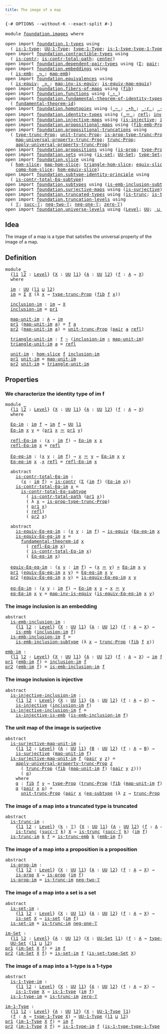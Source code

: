 ```yaml
---
title: The image of a map
---
```


<pre class="Agda"><a id="44" class="Symbol">{-#</a> <a id="48" class="Keyword">OPTIONS</a> <a id="56" class="Pragma">--without-K</a> <a id="68" class="Pragma">--exact-split</a> <a id="82" class="Symbol">#-}</a>

<a id="87" class="Keyword">module</a> <a id="94" href="foundation.images.html" class="Module">foundation.images</a> <a id="112" class="Keyword">where</a>

<a id="119" class="Keyword">open</a> <a id="124" class="Keyword">import</a> <a id="131" href="foundation.1-types.html" class="Module">foundation.1-types</a> <a id="150" class="Keyword">using</a>
  <a id="158" class="Symbol">(</a> <a id="160" href="foundation-core.1-types.html#668" class="Function">is-1-type</a><a id="169" class="Symbol">;</a> <a id="171" href="foundation-core.1-types.html#734" class="Function">UU-1-Type</a><a id="180" class="Symbol">;</a> <a id="182" href="foundation-core.1-types.html#806" class="Function">type-1-Type</a><a id="193" class="Symbol">;</a> <a id="195" href="foundation-core.1-types.html#883" class="Function">is-1-type-type-1-Type</a><a id="216" class="Symbol">)</a>
<a id="218" class="Keyword">open</a> <a id="223" class="Keyword">import</a> <a id="230" href="foundation.contractible-types.html" class="Module">foundation.contractible-types</a> <a id="260" class="Keyword">using</a>
  <a id="268" class="Symbol">(</a> <a id="270" href="foundation-core.contractible-types.html#1006" class="Function">is-contr</a><a id="278" class="Symbol">;</a> <a id="280" href="foundation-core.contractible-types.html#2046" class="Function">is-contr-total-path</a><a id="299" class="Symbol">;</a> <a id="301" href="foundation-core.contractible-types.html#1098" class="Function">center</a><a id="307" class="Symbol">)</a>
<a id="309" class="Keyword">open</a> <a id="314" class="Keyword">import</a> <a id="321" href="foundation.dependent-pair-types.html" class="Module">foundation.dependent-pair-types</a> <a id="353" class="Keyword">using</a> <a id="359" class="Symbol">(</a><a id="360" href="foundation-core.dependent-pair-types.html#515" class="Record">Σ</a><a id="361" class="Symbol">;</a> <a id="363" href="foundation-core.dependent-pair-types.html#588" class="InductiveConstructor">pair</a><a id="367" class="Symbol">;</a> <a id="369" href="foundation-core.dependent-pair-types.html#605" class="Field">pr1</a><a id="372" class="Symbol">;</a> <a id="374" href="foundation-core.dependent-pair-types.html#617" class="Field">pr2</a><a id="377" class="Symbol">)</a>
<a id="379" class="Keyword">open</a> <a id="384" class="Keyword">import</a> <a id="391" href="foundation.embeddings.html" class="Module">foundation.embeddings</a> <a id="413" class="Keyword">using</a>
  <a id="421" class="Symbol">(</a> <a id="423" href="foundation-core.embeddings.html#992" class="Function">is-emb</a><a id="429" class="Symbol">;</a> <a id="431" href="foundation-core.embeddings.html#1074" class="Function Operator">_↪_</a><a id="434" class="Symbol">;</a> <a id="436" href="foundation-core.embeddings.html#1217" class="Function">map-emb</a><a id="443" class="Symbol">)</a>
<a id="445" class="Keyword">open</a> <a id="450" class="Keyword">import</a> <a id="457" href="foundation.equivalences.html" class="Module">foundation.equivalences</a> <a id="481" class="Keyword">using</a>
  <a id="489" class="Symbol">(</a> <a id="491" href="foundation-core.equivalences.html#1556" class="Function">is-equiv</a><a id="499" class="Symbol">;</a> <a id="501" href="foundation-core.equivalences.html#1621" class="Function Operator">_≃_</a><a id="504" class="Symbol">;</a> <a id="506" href="foundation-core.equivalences.html#4187" class="Function">map-inv-is-equiv</a><a id="522" class="Symbol">;</a> <a id="524" href="foundation-core.equivalences.html#1876" class="Function">is-equiv-map-equiv</a><a id="542" class="Symbol">)</a>
<a id="544" class="Keyword">open</a> <a id="549" class="Keyword">import</a> <a id="556" href="foundation.fibers-of-maps.html" class="Module">foundation.fibers-of-maps</a> <a id="582" class="Keyword">using</a> <a id="588" class="Symbol">(</a><a id="589" href="foundation-core.fibers-of-maps.html#942" class="Function">fib</a><a id="592" class="Symbol">)</a>
<a id="594" class="Keyword">open</a> <a id="599" class="Keyword">import</a> <a id="606" href="foundation.functions.html" class="Module">foundation.functions</a> <a id="627" class="Keyword">using</a> <a id="633" class="Symbol">(</a><a id="634" href="foundation-core.functions.html#420" class="Function Operator">_∘_</a><a id="637" class="Symbol">)</a>
<a id="639" class="Keyword">open</a> <a id="644" class="Keyword">import</a> <a id="651" href="foundation.fundamental-theorem-of-identity-types.html" class="Module">foundation.fundamental-theorem-of-identity-types</a> <a id="700" class="Keyword">using</a>
  <a id="708" class="Symbol">(</a> <a id="710" href="foundation-core.fundamental-theorem-of-identity-types.html#1904" class="Function">fundamental-theorem-id</a><a id="732" class="Symbol">)</a>
<a id="734" class="Keyword">open</a> <a id="739" class="Keyword">import</a> <a id="746" href="foundation.homotopies.html" class="Module">foundation.homotopies</a> <a id="768" class="Keyword">using</a> <a id="774" class="Symbol">(</a><a id="775" href="foundation-core.homotopies.html#627" class="Function Operator">_~_</a><a id="778" class="Symbol">;</a> <a id="780" href="foundation-core.homotopies.html#1167" class="Function Operator">_∙h_</a><a id="784" class="Symbol">;</a> <a id="786" href="foundation-core.homotopies.html#2083" class="Function Operator">_·r_</a><a id="790" class="Symbol">;</a> <a id="792" href="foundation-core.homotopies.html#1877" class="Function Operator">_·l_</a><a id="796" class="Symbol">)</a>
<a id="798" class="Keyword">open</a> <a id="803" class="Keyword">import</a> <a id="810" href="foundation.identity-types.html" class="Module">foundation.identity-types</a> <a id="836" class="Keyword">using</a> <a id="842" class="Symbol">(</a><a id="843" href="foundation-core.identity-types.html#1865" class="Function Operator">_＝_</a><a id="846" class="Symbol">;</a> <a id="848" href="foundation-core.identity-types.html#1820" class="InductiveConstructor">refl</a><a id="852" class="Symbol">;</a> <a id="854" href="foundation-core.identity-types.html#2729" class="Function">inv</a><a id="857" class="Symbol">;</a> <a id="859" href="foundation-core.identity-types.html#2425" class="Function Operator">_∙_</a><a id="862" class="Symbol">)</a>
<a id="864" class="Keyword">open</a> <a id="869" class="Keyword">import</a> <a id="876" href="foundation.injective-maps.html" class="Module">foundation.injective-maps</a> <a id="902" class="Keyword">using</a> <a id="908" class="Symbol">(</a><a id="909" href="foundation.injective-maps.html#1309" class="Function">is-injective</a><a id="921" class="Symbol">;</a> <a id="923" href="foundation.injective-maps.html#3645" class="Function">is-injective-is-emb</a><a id="942" class="Symbol">)</a>
<a id="944" class="Keyword">open</a> <a id="949" class="Keyword">import</a> <a id="956" href="foundation.propositional-maps.html" class="Module">foundation.propositional-maps</a> <a id="986" class="Keyword">using</a> <a id="992" class="Symbol">(</a><a id="993" href="foundation-core.propositional-maps.html#2473" class="Function">fib-emb-Prop</a><a id="1005" class="Symbol">)</a>
<a id="1007" class="Keyword">open</a> <a id="1012" class="Keyword">import</a> <a id="1019" href="foundation.propositional-truncations.html" class="Module">foundation.propositional-truncations</a> <a id="1056" class="Keyword">using</a>
  <a id="1064" class="Symbol">(</a> <a id="1066" href="foundation.propositional-truncations.html#2048" class="Function">type-trunc-Prop</a><a id="1081" class="Symbol">;</a> <a id="1083" href="foundation.propositional-truncations.html#2132" class="Function">unit-trunc-Prop</a><a id="1098" class="Symbol">;</a> <a id="1100" href="foundation.propositional-truncations.html#2227" class="Function">is-prop-type-trunc-Prop</a><a id="1123" class="Symbol">;</a>
    <a id="1129" href="foundation.propositional-truncations.html#5252" class="Function">map-universal-property-trunc-Prop</a><a id="1162" class="Symbol">;</a> <a id="1164" href="foundation.propositional-truncations.html#2546" class="Function">trunc-Prop</a><a id="1174" class="Symbol">;</a>
    <a id="1180" href="foundation.propositional-truncations.html#5611" class="Function">apply-universal-property-trunc-Prop</a><a id="1215" class="Symbol">)</a>
<a id="1217" class="Keyword">open</a> <a id="1222" class="Keyword">import</a> <a id="1229" href="foundation.propositions.html" class="Module">foundation.propositions</a> <a id="1253" class="Keyword">using</a> <a id="1259" class="Symbol">(</a><a id="1260" href="foundation-core.propositions.html#1309" class="Function">is-prop</a><a id="1267" class="Symbol">;</a> <a id="1269" href="foundation-core.propositions.html#1495" class="Function">type-Prop</a><a id="1278" class="Symbol">)</a>
<a id="1280" class="Keyword">open</a> <a id="1285" class="Keyword">import</a> <a id="1292" href="foundation.sets.html" class="Module">foundation.sets</a> <a id="1308" class="Keyword">using</a> <a id="1314" class="Symbol">(</a><a id="1315" href="foundation-core.sets.html#1113" class="Function">is-set</a><a id="1321" class="Symbol">;</a> <a id="1323" href="foundation-core.sets.html#1190" class="Function">UU-Set</a><a id="1329" class="Symbol">;</a> <a id="1331" href="foundation-core.sets.html#1304" class="Function">type-Set</a><a id="1339" class="Symbol">;</a> <a id="1341" href="foundation-core.sets.html#1355" class="Function">is-set-type-Set</a><a id="1356" class="Symbol">)</a>
<a id="1358" class="Keyword">open</a> <a id="1363" class="Keyword">import</a> <a id="1370" href="foundation.slice.html" class="Module">foundation.slice</a> <a id="1387" class="Keyword">using</a>
  <a id="1395" class="Symbol">(</a> <a id="1397" href="foundation.slice.html#2949" class="Function">hom-slice</a><a id="1406" class="Symbol">;</a> <a id="1408" href="foundation.slice.html#3125" class="Function">map-hom-slice</a><a id="1421" class="Symbol">;</a> <a id="1423" href="foundation.slice.html#3277" class="Function">triangle-hom-slice</a><a id="1441" class="Symbol">;</a> <a id="1443" href="foundation.slice.html#8085" class="Function">equiv-slice</a><a id="1454" class="Symbol">;</a> <a id="1456" href="foundation.slice.html#3653" class="Function">htpy-hom-slice</a><a id="1470" class="Symbol">;</a>
    <a id="1476" href="foundation.slice.html#4410" class="Function">comp-hom-slice</a><a id="1490" class="Symbol">;</a> <a id="1492" href="foundation.slice.html#8277" class="Function">hom-equiv-slice</a><a id="1507" class="Symbol">)</a>
<a id="1509" class="Keyword">open</a> <a id="1514" class="Keyword">import</a> <a id="1521" href="foundation.subtype-identity-principle.html" class="Module">foundation.subtype-identity-principle</a> <a id="1559" class="Keyword">using</a>
  <a id="1567" class="Symbol">(</a> <a id="1569" href="foundation-core.subtype-identity-principle.html#1586" class="Function">is-contr-total-Eq-subtype</a><a id="1594" class="Symbol">)</a>
<a id="1596" class="Keyword">open</a> <a id="1601" class="Keyword">import</a> <a id="1608" href="foundation.subtypes.html" class="Module">foundation.subtypes</a> <a id="1628" class="Keyword">using</a> <a id="1634" class="Symbol">(</a><a id="1635" href="foundation-core.subtypes.html#3701" class="Function">is-emb-inclusion-subtype</a><a id="1659" class="Symbol">;</a> <a id="1661" href="foundation-core.subtypes.html#3384" class="Function">eq-subtype</a><a id="1671" class="Symbol">)</a>
<a id="1673" class="Keyword">open</a> <a id="1678" class="Keyword">import</a> <a id="1685" href="foundation.surjective-maps.html" class="Module">foundation.surjective-maps</a> <a id="1712" class="Keyword">using</a> <a id="1718" class="Symbol">(</a><a id="1719" href="foundation.surjective-maps.html#1919" class="Function">is-surjective</a><a id="1732" class="Symbol">)</a>
<a id="1734" class="Keyword">open</a> <a id="1739" class="Keyword">import</a> <a id="1746" href="foundation.truncated-types.html" class="Module">foundation.truncated-types</a> <a id="1773" class="Keyword">using</a> <a id="1779" class="Symbol">(</a><a id="1780" href="foundation-core.truncated-types.html#1741" class="Function">is-trunc</a><a id="1788" class="Symbol">;</a> <a id="1790" href="foundation-core.truncated-types.html#5479" class="Function">is-trunc-emb</a><a id="1802" class="Symbol">)</a>
<a id="1804" class="Keyword">open</a> <a id="1809" class="Keyword">import</a> <a id="1816" href="foundation.truncation-levels.html" class="Module">foundation.truncation-levels</a> <a id="1845" class="Keyword">using</a>
  <a id="1853" class="Symbol">(</a> <a id="1855" href="foundation-core.truncation-levels.html#395" class="Datatype">𝕋</a><a id="1856" class="Symbol">;</a> <a id="1858" href="foundation-core.truncation-levels.html#432" class="InductiveConstructor">succ-𝕋</a><a id="1864" class="Symbol">;</a> <a id="1866" href="foundation-core.truncation-levels.html#416" class="InductiveConstructor">neg-two-𝕋</a><a id="1875" class="Symbol">;</a> <a id="1877" href="foundation-core.truncation-levels.html#448" class="Function">neg-one-𝕋</a><a id="1886" class="Symbol">;</a> <a id="1888" href="foundation-core.truncation-levels.html#492" class="Function">zero-𝕋</a><a id="1894" class="Symbol">)</a>
<a id="1896" class="Keyword">open</a> <a id="1901" class="Keyword">import</a> <a id="1908" href="foundation.universe-levels.html" class="Module">foundation.universe-levels</a> <a id="1935" class="Keyword">using</a> <a id="1941" class="Symbol">(</a><a id="1942" href="Agda.Primitive.html#597" class="Postulate">Level</a><a id="1947" class="Symbol">;</a> <a id="1949" href="foundation-core.universe-levels.html#235" class="Primitive">UU</a><a id="1951" class="Symbol">;</a> <a id="1953" href="Agda.Primitive.html#810" class="Primitive Operator">_⊔_</a><a id="1956" class="Symbol">)</a>
</pre>
## Idea

The image of a map is a type that satisfies the universal property of the image of a map.

## Definition

<pre class="Agda"><a id="2086" class="Keyword">module</a> <a id="2093" href="foundation.images.html#2093" class="Module">_</a>
  <a id="2097" class="Symbol">{</a><a id="2098" href="foundation.images.html#2098" class="Bound">l1</a> <a id="2101" href="foundation.images.html#2101" class="Bound">l2</a> <a id="2104" class="Symbol">:</a> <a id="2106" href="Agda.Primitive.html#597" class="Postulate">Level</a><a id="2111" class="Symbol">}</a> <a id="2113" class="Symbol">{</a><a id="2114" href="foundation.images.html#2114" class="Bound">X</a> <a id="2116" class="Symbol">:</a> <a id="2118" href="foundation-core.universe-levels.html#235" class="Primitive">UU</a> <a id="2121" href="foundation.images.html#2098" class="Bound">l1</a><a id="2123" class="Symbol">}</a> <a id="2125" class="Symbol">{</a><a id="2126" href="foundation.images.html#2126" class="Bound">A</a> <a id="2128" class="Symbol">:</a> <a id="2130" href="foundation-core.universe-levels.html#235" class="Primitive">UU</a> <a id="2133" href="foundation.images.html#2101" class="Bound">l2</a><a id="2135" class="Symbol">}</a> <a id="2137" class="Symbol">(</a><a id="2138" href="foundation.images.html#2138" class="Bound">f</a> <a id="2140" class="Symbol">:</a> <a id="2142" href="foundation.images.html#2126" class="Bound">A</a> <a id="2144" class="Symbol">→</a> <a id="2146" href="foundation.images.html#2114" class="Bound">X</a><a id="2147" class="Symbol">)</a>
  <a id="2151" class="Keyword">where</a>
    
  <a id="2164" href="foundation.images.html#2164" class="Function">im</a> <a id="2167" class="Symbol">:</a> <a id="2169" href="foundation-core.universe-levels.html#235" class="Primitive">UU</a> <a id="2172" class="Symbol">(</a><a id="2173" href="foundation.images.html#2098" class="Bound">l1</a> <a id="2176" href="Agda.Primitive.html#810" class="Primitive Operator">⊔</a> <a id="2178" href="foundation.images.html#2101" class="Bound">l2</a><a id="2180" class="Symbol">)</a>
  <a id="2184" href="foundation.images.html#2164" class="Function">im</a> <a id="2187" class="Symbol">=</a> <a id="2189" href="foundation-core.dependent-pair-types.html#515" class="Record">Σ</a> <a id="2191" href="foundation.images.html#2114" class="Bound">X</a> <a id="2193" class="Symbol">(λ</a> <a id="2196" href="foundation.images.html#2196" class="Bound">x</a> <a id="2198" class="Symbol">→</a> <a id="2200" href="foundation.propositional-truncations.html#2048" class="Function">type-trunc-Prop</a> <a id="2216" class="Symbol">(</a><a id="2217" href="foundation-core.fibers-of-maps.html#942" class="Function">fib</a> <a id="2221" href="foundation.images.html#2138" class="Bound">f</a> <a id="2223" href="foundation.images.html#2196" class="Bound">x</a><a id="2224" class="Symbol">))</a>

  <a id="2230" href="foundation.images.html#2230" class="Function">inclusion-im</a> <a id="2243" class="Symbol">:</a> <a id="2245" href="foundation.images.html#2164" class="Function">im</a> <a id="2248" class="Symbol">→</a> <a id="2250" href="foundation.images.html#2114" class="Bound">X</a>
  <a id="2254" href="foundation.images.html#2230" class="Function">inclusion-im</a> <a id="2267" class="Symbol">=</a> <a id="2269" href="foundation-core.dependent-pair-types.html#605" class="Field">pr1</a>

  <a id="2276" href="foundation.images.html#2276" class="Function">map-unit-im</a> <a id="2288" class="Symbol">:</a> <a id="2290" href="foundation.images.html#2126" class="Bound">A</a> <a id="2292" class="Symbol">→</a> <a id="2294" href="foundation.images.html#2164" class="Function">im</a>
  <a id="2299" href="foundation-core.dependent-pair-types.html#605" class="Field">pr1</a> <a id="2303" class="Symbol">(</a><a id="2304" href="foundation.images.html#2276" class="Function">map-unit-im</a> <a id="2316" href="foundation.images.html#2316" class="Bound">a</a><a id="2317" class="Symbol">)</a> <a id="2319" class="Symbol">=</a> <a id="2321" href="foundation.images.html#2138" class="Bound">f</a> <a id="2323" href="foundation.images.html#2316" class="Bound">a</a>
  <a id="2327" href="foundation-core.dependent-pair-types.html#617" class="Field">pr2</a> <a id="2331" class="Symbol">(</a><a id="2332" href="foundation.images.html#2276" class="Function">map-unit-im</a> <a id="2344" href="foundation.images.html#2344" class="Bound">a</a><a id="2345" class="Symbol">)</a> <a id="2347" class="Symbol">=</a> <a id="2349" href="foundation.propositional-truncations.html#2132" class="Function">unit-trunc-Prop</a> <a id="2365" class="Symbol">(</a><a id="2366" href="foundation-core.dependent-pair-types.html#588" class="InductiveConstructor">pair</a> <a id="2371" href="foundation.images.html#2344" class="Bound">a</a> <a id="2373" href="foundation-core.identity-types.html#1820" class="InductiveConstructor">refl</a><a id="2377" class="Symbol">)</a>

  <a id="2382" href="foundation.images.html#2382" class="Function">triangle-unit-im</a> <a id="2399" class="Symbol">:</a> <a id="2401" href="foundation.images.html#2138" class="Bound">f</a> <a id="2403" href="foundation-core.homotopies.html#627" class="Function Operator">~</a> <a id="2405" class="Symbol">(</a><a id="2406" href="foundation.images.html#2230" class="Function">inclusion-im</a> <a id="2419" href="foundation-core.functions.html#420" class="Function Operator">∘</a> <a id="2421" href="foundation.images.html#2276" class="Function">map-unit-im</a><a id="2432" class="Symbol">)</a>
  <a id="2436" href="foundation.images.html#2382" class="Function">triangle-unit-im</a> <a id="2453" href="foundation.images.html#2453" class="Bound">a</a> <a id="2455" class="Symbol">=</a> <a id="2457" href="foundation-core.identity-types.html#1820" class="InductiveConstructor">refl</a>

  <a id="2465" href="foundation.images.html#2465" class="Function">unit-im</a> <a id="2473" class="Symbol">:</a> <a id="2475" href="foundation.slice.html#2949" class="Function">hom-slice</a> <a id="2485" href="foundation.images.html#2138" class="Bound">f</a> <a id="2487" href="foundation.images.html#2230" class="Function">inclusion-im</a>
  <a id="2502" href="foundation-core.dependent-pair-types.html#605" class="Field">pr1</a> <a id="2506" href="foundation.images.html#2465" class="Function">unit-im</a> <a id="2514" class="Symbol">=</a> <a id="2516" href="foundation.images.html#2276" class="Function">map-unit-im</a>
  <a id="2530" href="foundation-core.dependent-pair-types.html#617" class="Field">pr2</a> <a id="2534" href="foundation.images.html#2465" class="Function">unit-im</a> <a id="2542" class="Symbol">=</a> <a id="2544" href="foundation.images.html#2382" class="Function">triangle-unit-im</a>
</pre>
## Properties

### We characterize the identity type of im f

<pre class="Agda"><a id="2636" class="Keyword">module</a> <a id="2643" href="foundation.images.html#2643" class="Module">_</a>
  <a id="2647" class="Symbol">{</a><a id="2648" href="foundation.images.html#2648" class="Bound">l1</a> <a id="2651" href="foundation.images.html#2651" class="Bound">l2</a> <a id="2654" class="Symbol">:</a> <a id="2656" href="Agda.Primitive.html#597" class="Postulate">Level</a><a id="2661" class="Symbol">}</a> <a id="2663" class="Symbol">{</a><a id="2664" href="foundation.images.html#2664" class="Bound">X</a> <a id="2666" class="Symbol">:</a> <a id="2668" href="foundation-core.universe-levels.html#235" class="Primitive">UU</a> <a id="2671" href="foundation.images.html#2648" class="Bound">l1</a><a id="2673" class="Symbol">}</a> <a id="2675" class="Symbol">{</a><a id="2676" href="foundation.images.html#2676" class="Bound">A</a> <a id="2678" class="Symbol">:</a> <a id="2680" href="foundation-core.universe-levels.html#235" class="Primitive">UU</a> <a id="2683" href="foundation.images.html#2651" class="Bound">l2</a><a id="2685" class="Symbol">}</a> <a id="2687" class="Symbol">(</a><a id="2688" href="foundation.images.html#2688" class="Bound">f</a> <a id="2690" class="Symbol">:</a> <a id="2692" href="foundation.images.html#2676" class="Bound">A</a> <a id="2694" class="Symbol">→</a> <a id="2696" href="foundation.images.html#2664" class="Bound">X</a><a id="2697" class="Symbol">)</a>
  <a id="2701" class="Keyword">where</a>

  <a id="2710" href="foundation.images.html#2710" class="Function">Eq-im</a> <a id="2716" class="Symbol">:</a> <a id="2718" href="foundation.images.html#2164" class="Function">im</a> <a id="2721" href="foundation.images.html#2688" class="Bound">f</a> <a id="2723" class="Symbol">→</a> <a id="2725" href="foundation.images.html#2164" class="Function">im</a> <a id="2728" href="foundation.images.html#2688" class="Bound">f</a> <a id="2730" class="Symbol">→</a> <a id="2732" href="foundation-core.universe-levels.html#235" class="Primitive">UU</a> <a id="2735" href="foundation.images.html#2648" class="Bound">l1</a>
  <a id="2740" href="foundation.images.html#2710" class="Function">Eq-im</a> <a id="2746" href="foundation.images.html#2746" class="Bound">x</a> <a id="2748" href="foundation.images.html#2748" class="Bound">y</a> <a id="2750" class="Symbol">=</a> <a id="2752" class="Symbol">(</a><a id="2753" href="foundation-core.dependent-pair-types.html#605" class="Field">pr1</a> <a id="2757" href="foundation.images.html#2746" class="Bound">x</a> <a id="2759" href="foundation-core.identity-types.html#1865" class="Function Operator">＝</a> <a id="2761" href="foundation-core.dependent-pair-types.html#605" class="Field">pr1</a> <a id="2765" href="foundation.images.html#2748" class="Bound">y</a><a id="2766" class="Symbol">)</a>

  <a id="2771" href="foundation.images.html#2771" class="Function">refl-Eq-im</a> <a id="2782" class="Symbol">:</a> <a id="2784" class="Symbol">(</a><a id="2785" href="foundation.images.html#2785" class="Bound">x</a> <a id="2787" class="Symbol">:</a> <a id="2789" href="foundation.images.html#2164" class="Function">im</a> <a id="2792" href="foundation.images.html#2688" class="Bound">f</a><a id="2793" class="Symbol">)</a> <a id="2795" class="Symbol">→</a> <a id="2797" href="foundation.images.html#2710" class="Function">Eq-im</a> <a id="2803" href="foundation.images.html#2785" class="Bound">x</a> <a id="2805" href="foundation.images.html#2785" class="Bound">x</a>
  <a id="2809" href="foundation.images.html#2771" class="Function">refl-Eq-im</a> <a id="2820" href="foundation.images.html#2820" class="Bound">x</a> <a id="2822" class="Symbol">=</a> <a id="2824" href="foundation-core.identity-types.html#1820" class="InductiveConstructor">refl</a>

  <a id="2832" href="foundation.images.html#2832" class="Function">Eq-eq-im</a> <a id="2841" class="Symbol">:</a> <a id="2843" class="Symbol">(</a><a id="2844" href="foundation.images.html#2844" class="Bound">x</a> <a id="2846" href="foundation.images.html#2846" class="Bound">y</a> <a id="2848" class="Symbol">:</a> <a id="2850" href="foundation.images.html#2164" class="Function">im</a> <a id="2853" href="foundation.images.html#2688" class="Bound">f</a><a id="2854" class="Symbol">)</a> <a id="2856" class="Symbol">→</a> <a id="2858" href="foundation.images.html#2844" class="Bound">x</a> <a id="2860" href="foundation-core.identity-types.html#1865" class="Function Operator">＝</a> <a id="2862" href="foundation.images.html#2846" class="Bound">y</a> <a id="2864" class="Symbol">→</a> <a id="2866" href="foundation.images.html#2710" class="Function">Eq-im</a> <a id="2872" href="foundation.images.html#2844" class="Bound">x</a> <a id="2874" href="foundation.images.html#2846" class="Bound">y</a>
  <a id="2878" href="foundation.images.html#2832" class="Function">Eq-eq-im</a> <a id="2887" href="foundation.images.html#2887" class="Bound">x</a> <a id="2889" class="DottedPattern Symbol">.</a><a id="2890" href="foundation.images.html#2887" class="DottedPattern Bound">x</a> <a id="2892" href="foundation-core.identity-types.html#1820" class="InductiveConstructor">refl</a> <a id="2897" class="Symbol">=</a> <a id="2899" href="foundation.images.html#2771" class="Function">refl-Eq-im</a> <a id="2910" href="foundation.images.html#2887" class="Bound">x</a>

  <a id="2915" class="Keyword">abstract</a>
    <a id="2928" href="foundation.images.html#2928" class="Function">is-contr-total-Eq-im</a> <a id="2949" class="Symbol">:</a>
      <a id="2957" class="Symbol">(</a><a id="2958" href="foundation.images.html#2958" class="Bound">x</a> <a id="2960" class="Symbol">:</a> <a id="2962" href="foundation.images.html#2164" class="Function">im</a> <a id="2965" href="foundation.images.html#2688" class="Bound">f</a><a id="2966" class="Symbol">)</a> <a id="2968" class="Symbol">→</a> <a id="2970" href="foundation-core.contractible-types.html#1006" class="Function">is-contr</a> <a id="2979" class="Symbol">(</a><a id="2980" href="foundation-core.dependent-pair-types.html#515" class="Record">Σ</a> <a id="2982" class="Symbol">(</a><a id="2983" href="foundation.images.html#2164" class="Function">im</a> <a id="2986" href="foundation.images.html#2688" class="Bound">f</a><a id="2987" class="Symbol">)</a> <a id="2989" class="Symbol">(</a><a id="2990" href="foundation.images.html#2710" class="Function">Eq-im</a> <a id="2996" href="foundation.images.html#2958" class="Bound">x</a><a id="2997" class="Symbol">))</a>
    <a id="3004" href="foundation.images.html#2928" class="Function">is-contr-total-Eq-im</a> <a id="3025" href="foundation.images.html#3025" class="Bound">x</a> <a id="3027" class="Symbol">=</a>
      <a id="3035" href="foundation-core.subtype-identity-principle.html#1586" class="Function">is-contr-total-Eq-subtype</a>
        <a id="3069" class="Symbol">(</a> <a id="3071" href="foundation-core.contractible-types.html#2046" class="Function">is-contr-total-path</a> <a id="3091" class="Symbol">(</a><a id="3092" href="foundation-core.dependent-pair-types.html#605" class="Field">pr1</a> <a id="3096" href="foundation.images.html#3025" class="Bound">x</a><a id="3097" class="Symbol">))</a>
        <a id="3108" class="Symbol">(</a> <a id="3110" class="Symbol">λ</a> <a id="3112" href="foundation.images.html#3112" class="Bound">x</a> <a id="3114" class="Symbol">→</a> <a id="3116" href="foundation.propositional-truncations.html#2227" class="Function">is-prop-type-trunc-Prop</a><a id="3139" class="Symbol">)</a>
        <a id="3149" class="Symbol">(</a> <a id="3151" href="foundation-core.dependent-pair-types.html#605" class="Field">pr1</a> <a id="3155" href="foundation.images.html#3025" class="Bound">x</a><a id="3156" class="Symbol">)</a>
        <a id="3166" class="Symbol">(</a> <a id="3168" href="foundation-core.identity-types.html#1820" class="InductiveConstructor">refl</a><a id="3172" class="Symbol">)</a>
        <a id="3182" class="Symbol">(</a> <a id="3184" href="foundation-core.dependent-pair-types.html#617" class="Field">pr2</a> <a id="3188" href="foundation.images.html#3025" class="Bound">x</a><a id="3189" class="Symbol">)</a>

  <a id="3194" class="Keyword">abstract</a>
    <a id="3207" href="foundation.images.html#3207" class="Function">is-equiv-Eq-eq-im</a> <a id="3225" class="Symbol">:</a> <a id="3227" class="Symbol">(</a><a id="3228" href="foundation.images.html#3228" class="Bound">x</a> <a id="3230" href="foundation.images.html#3230" class="Bound">y</a> <a id="3232" class="Symbol">:</a> <a id="3234" href="foundation.images.html#2164" class="Function">im</a> <a id="3237" href="foundation.images.html#2688" class="Bound">f</a><a id="3238" class="Symbol">)</a> <a id="3240" class="Symbol">→</a> <a id="3242" href="foundation-core.equivalences.html#1556" class="Function">is-equiv</a> <a id="3251" class="Symbol">(</a><a id="3252" href="foundation.images.html#2832" class="Function">Eq-eq-im</a> <a id="3261" href="foundation.images.html#3228" class="Bound">x</a> <a id="3263" href="foundation.images.html#3230" class="Bound">y</a><a id="3264" class="Symbol">)</a>
    <a id="3270" href="foundation.images.html#3207" class="Function">is-equiv-Eq-eq-im</a> <a id="3288" href="foundation.images.html#3288" class="Bound">x</a> <a id="3290" class="Symbol">=</a>
      <a id="3298" href="foundation-core.fundamental-theorem-of-identity-types.html#1904" class="Function">fundamental-theorem-id</a> <a id="3321" href="foundation.images.html#3288" class="Bound">x</a>
        <a id="3331" class="Symbol">(</a> <a id="3333" href="foundation.images.html#2771" class="Function">refl-Eq-im</a> <a id="3344" href="foundation.images.html#3288" class="Bound">x</a><a id="3345" class="Symbol">)</a>
        <a id="3355" class="Symbol">(</a> <a id="3357" href="foundation.images.html#2928" class="Function">is-contr-total-Eq-im</a> <a id="3378" href="foundation.images.html#3288" class="Bound">x</a><a id="3379" class="Symbol">)</a>
        <a id="3389" class="Symbol">(</a> <a id="3391" href="foundation.images.html#2832" class="Function">Eq-eq-im</a> <a id="3400" href="foundation.images.html#3288" class="Bound">x</a><a id="3401" class="Symbol">)</a>

  <a id="3406" href="foundation.images.html#3406" class="Function">equiv-Eq-eq-im</a> <a id="3421" class="Symbol">:</a> <a id="3423" class="Symbol">(</a><a id="3424" href="foundation.images.html#3424" class="Bound">x</a> <a id="3426" href="foundation.images.html#3426" class="Bound">y</a> <a id="3428" class="Symbol">:</a> <a id="3430" href="foundation.images.html#2164" class="Function">im</a> <a id="3433" href="foundation.images.html#2688" class="Bound">f</a><a id="3434" class="Symbol">)</a> <a id="3436" class="Symbol">→</a> <a id="3438" class="Symbol">(</a><a id="3439" href="foundation.images.html#3424" class="Bound">x</a> <a id="3441" href="foundation-core.identity-types.html#1865" class="Function Operator">＝</a> <a id="3443" href="foundation.images.html#3426" class="Bound">y</a><a id="3444" class="Symbol">)</a> <a id="3446" href="foundation-core.equivalences.html#1621" class="Function Operator">≃</a> <a id="3448" href="foundation.images.html#2710" class="Function">Eq-im</a> <a id="3454" href="foundation.images.html#3424" class="Bound">x</a> <a id="3456" href="foundation.images.html#3426" class="Bound">y</a>
  <a id="3460" href="foundation-core.dependent-pair-types.html#605" class="Field">pr1</a> <a id="3464" class="Symbol">(</a><a id="3465" href="foundation.images.html#3406" class="Function">equiv-Eq-eq-im</a> <a id="3480" href="foundation.images.html#3480" class="Bound">x</a> <a id="3482" href="foundation.images.html#3482" class="Bound">y</a><a id="3483" class="Symbol">)</a> <a id="3485" class="Symbol">=</a> <a id="3487" href="foundation.images.html#2832" class="Function">Eq-eq-im</a> <a id="3496" href="foundation.images.html#3480" class="Bound">x</a> <a id="3498" href="foundation.images.html#3482" class="Bound">y</a>
  <a id="3502" href="foundation-core.dependent-pair-types.html#617" class="Field">pr2</a> <a id="3506" class="Symbol">(</a><a id="3507" href="foundation.images.html#3406" class="Function">equiv-Eq-eq-im</a> <a id="3522" href="foundation.images.html#3522" class="Bound">x</a> <a id="3524" href="foundation.images.html#3524" class="Bound">y</a><a id="3525" class="Symbol">)</a> <a id="3527" class="Symbol">=</a> <a id="3529" href="foundation.images.html#3207" class="Function">is-equiv-Eq-eq-im</a> <a id="3547" href="foundation.images.html#3522" class="Bound">x</a> <a id="3549" href="foundation.images.html#3524" class="Bound">y</a>

  <a id="3554" href="foundation.images.html#3554" class="Function">eq-Eq-im</a> <a id="3563" class="Symbol">:</a> <a id="3565" class="Symbol">(</a><a id="3566" href="foundation.images.html#3566" class="Bound">x</a> <a id="3568" href="foundation.images.html#3568" class="Bound">y</a> <a id="3570" class="Symbol">:</a> <a id="3572" href="foundation.images.html#2164" class="Function">im</a> <a id="3575" href="foundation.images.html#2688" class="Bound">f</a><a id="3576" class="Symbol">)</a> <a id="3578" class="Symbol">→</a> <a id="3580" href="foundation.images.html#2710" class="Function">Eq-im</a> <a id="3586" href="foundation.images.html#3566" class="Bound">x</a> <a id="3588" href="foundation.images.html#3568" class="Bound">y</a> <a id="3590" class="Symbol">→</a> <a id="3592" href="foundation.images.html#3566" class="Bound">x</a> <a id="3594" href="foundation-core.identity-types.html#1865" class="Function Operator">＝</a> <a id="3596" href="foundation.images.html#3568" class="Bound">y</a>
  <a id="3600" href="foundation.images.html#3554" class="Function">eq-Eq-im</a> <a id="3609" href="foundation.images.html#3609" class="Bound">x</a> <a id="3611" href="foundation.images.html#3611" class="Bound">y</a> <a id="3613" class="Symbol">=</a> <a id="3615" href="foundation-core.equivalences.html#4187" class="Function">map-inv-is-equiv</a> <a id="3632" class="Symbol">(</a><a id="3633" href="foundation.images.html#3207" class="Function">is-equiv-Eq-eq-im</a> <a id="3651" href="foundation.images.html#3609" class="Bound">x</a> <a id="3653" href="foundation.images.html#3611" class="Bound">y</a><a id="3654" class="Symbol">)</a>
</pre>
### The image inclusion is an embedding

<pre class="Agda"><a id="3710" class="Keyword">abstract</a>
  <a id="is-emb-inclusion-im"></a><a id="3721" href="foundation.images.html#3721" class="Function">is-emb-inclusion-im</a> <a id="3741" class="Symbol">:</a>
    <a id="3747" class="Symbol">{</a><a id="3748" href="foundation.images.html#3748" class="Bound">l1</a> <a id="3751" href="foundation.images.html#3751" class="Bound">l2</a> <a id="3754" class="Symbol">:</a> <a id="3756" href="Agda.Primitive.html#597" class="Postulate">Level</a><a id="3761" class="Symbol">}</a> <a id="3763" class="Symbol">{</a><a id="3764" href="foundation.images.html#3764" class="Bound">X</a> <a id="3766" class="Symbol">:</a> <a id="3768" href="foundation-core.universe-levels.html#235" class="Primitive">UU</a> <a id="3771" href="foundation.images.html#3748" class="Bound">l1</a><a id="3773" class="Symbol">}</a> <a id="3775" class="Symbol">{</a><a id="3776" href="foundation.images.html#3776" class="Bound">A</a> <a id="3778" class="Symbol">:</a> <a id="3780" href="foundation-core.universe-levels.html#235" class="Primitive">UU</a> <a id="3783" href="foundation.images.html#3751" class="Bound">l2</a><a id="3785" class="Symbol">}</a> <a id="3787" class="Symbol">(</a><a id="3788" href="foundation.images.html#3788" class="Bound">f</a> <a id="3790" class="Symbol">:</a> <a id="3792" href="foundation.images.html#3776" class="Bound">A</a> <a id="3794" class="Symbol">→</a> <a id="3796" href="foundation.images.html#3764" class="Bound">X</a><a id="3797" class="Symbol">)</a> <a id="3799" class="Symbol">→</a>
    <a id="3805" href="foundation-core.embeddings.html#992" class="Function">is-emb</a> <a id="3812" class="Symbol">(</a><a id="3813" href="foundation.images.html#2230" class="Function">inclusion-im</a> <a id="3826" href="foundation.images.html#3788" class="Bound">f</a><a id="3827" class="Symbol">)</a>
  <a id="3831" href="foundation.images.html#3721" class="Function">is-emb-inclusion-im</a> <a id="3851" href="foundation.images.html#3851" class="Bound">f</a> <a id="3853" class="Symbol">=</a>
    <a id="3859" href="foundation-core.subtypes.html#3701" class="Function">is-emb-inclusion-subtype</a> <a id="3884" class="Symbol">(λ</a> <a id="3887" href="foundation.images.html#3887" class="Bound">x</a> <a id="3889" class="Symbol">→</a> <a id="3891" href="foundation.propositional-truncations.html#2546" class="Function">trunc-Prop</a> <a id="3902" class="Symbol">(</a><a id="3903" href="foundation-core.fibers-of-maps.html#942" class="Function">fib</a> <a id="3907" href="foundation.images.html#3851" class="Bound">f</a> <a id="3909" href="foundation.images.html#3887" class="Bound">x</a><a id="3910" class="Symbol">))</a>

<a id="emb-im"></a><a id="3914" href="foundation.images.html#3914" class="Function">emb-im</a> <a id="3921" class="Symbol">:</a>
  <a id="3925" class="Symbol">{</a><a id="3926" href="foundation.images.html#3926" class="Bound">l1</a> <a id="3929" href="foundation.images.html#3929" class="Bound">l2</a> <a id="3932" class="Symbol">:</a> <a id="3934" href="Agda.Primitive.html#597" class="Postulate">Level</a><a id="3939" class="Symbol">}</a> <a id="3941" class="Symbol">{</a><a id="3942" href="foundation.images.html#3942" class="Bound">X</a> <a id="3944" class="Symbol">:</a> <a id="3946" href="foundation-core.universe-levels.html#235" class="Primitive">UU</a> <a id="3949" href="foundation.images.html#3926" class="Bound">l1</a><a id="3951" class="Symbol">}</a> <a id="3953" class="Symbol">{</a><a id="3954" href="foundation.images.html#3954" class="Bound">A</a> <a id="3956" class="Symbol">:</a> <a id="3958" href="foundation-core.universe-levels.html#235" class="Primitive">UU</a> <a id="3961" href="foundation.images.html#3929" class="Bound">l2</a><a id="3963" class="Symbol">}</a> <a id="3965" class="Symbol">(</a><a id="3966" href="foundation.images.html#3966" class="Bound">f</a> <a id="3968" class="Symbol">:</a> <a id="3970" href="foundation.images.html#3954" class="Bound">A</a> <a id="3972" class="Symbol">→</a> <a id="3974" href="foundation.images.html#3942" class="Bound">X</a><a id="3975" class="Symbol">)</a> <a id="3977" class="Symbol">→</a> <a id="3979" href="foundation.images.html#2164" class="Function">im</a> <a id="3982" href="foundation.images.html#3966" class="Bound">f</a> <a id="3984" href="foundation-core.embeddings.html#1074" class="Function Operator">↪</a> <a id="3986" href="foundation.images.html#3942" class="Bound">X</a>
<a id="3988" href="foundation-core.dependent-pair-types.html#605" class="Field">pr1</a> <a id="3992" class="Symbol">(</a><a id="3993" href="foundation.images.html#3914" class="Function">emb-im</a> <a id="4000" href="foundation.images.html#4000" class="Bound">f</a><a id="4001" class="Symbol">)</a> <a id="4003" class="Symbol">=</a> <a id="4005" href="foundation.images.html#2230" class="Function">inclusion-im</a> <a id="4018" href="foundation.images.html#4000" class="Bound">f</a>
<a id="4020" href="foundation-core.dependent-pair-types.html#617" class="Field">pr2</a> <a id="4024" class="Symbol">(</a><a id="4025" href="foundation.images.html#3914" class="Function">emb-im</a> <a id="4032" href="foundation.images.html#4032" class="Bound">f</a><a id="4033" class="Symbol">)</a> <a id="4035" class="Symbol">=</a> <a id="4037" href="foundation.images.html#3721" class="Function">is-emb-inclusion-im</a> <a id="4057" href="foundation.images.html#4032" class="Bound">f</a>
</pre>
### The image inclusion is injective

<pre class="Agda"><a id="4110" class="Keyword">abstract</a>
  <a id="is-injective-inclusion-im"></a><a id="4121" href="foundation.images.html#4121" class="Function">is-injective-inclusion-im</a> <a id="4147" class="Symbol">:</a>
    <a id="4153" class="Symbol">{</a><a id="4154" href="foundation.images.html#4154" class="Bound">l1</a> <a id="4157" href="foundation.images.html#4157" class="Bound">l2</a> <a id="4160" class="Symbol">:</a> <a id="4162" href="Agda.Primitive.html#597" class="Postulate">Level</a><a id="4167" class="Symbol">}</a> <a id="4169" class="Symbol">{</a><a id="4170" href="foundation.images.html#4170" class="Bound">X</a> <a id="4172" class="Symbol">:</a> <a id="4174" href="foundation-core.universe-levels.html#235" class="Primitive">UU</a> <a id="4177" href="foundation.images.html#4154" class="Bound">l1</a><a id="4179" class="Symbol">}</a> <a id="4181" class="Symbol">{</a><a id="4182" href="foundation.images.html#4182" class="Bound">A</a> <a id="4184" class="Symbol">:</a> <a id="4186" href="foundation-core.universe-levels.html#235" class="Primitive">UU</a> <a id="4189" href="foundation.images.html#4157" class="Bound">l2</a><a id="4191" class="Symbol">}</a> <a id="4193" class="Symbol">(</a><a id="4194" href="foundation.images.html#4194" class="Bound">f</a> <a id="4196" class="Symbol">:</a> <a id="4198" href="foundation.images.html#4182" class="Bound">A</a> <a id="4200" class="Symbol">→</a> <a id="4202" href="foundation.images.html#4170" class="Bound">X</a><a id="4203" class="Symbol">)</a> <a id="4205" class="Symbol">→</a>
    <a id="4211" href="foundation.injective-maps.html#1309" class="Function">is-injective</a> <a id="4224" class="Symbol">(</a><a id="4225" href="foundation.images.html#2230" class="Function">inclusion-im</a> <a id="4238" href="foundation.images.html#4194" class="Bound">f</a><a id="4239" class="Symbol">)</a>
  <a id="4243" href="foundation.images.html#4121" class="Function">is-injective-inclusion-im</a> <a id="4269" href="foundation.images.html#4269" class="Bound">f</a> <a id="4271" class="Symbol">=</a>
    <a id="4277" href="foundation.injective-maps.html#3645" class="Function">is-injective-is-emb</a> <a id="4297" class="Symbol">(</a><a id="4298" href="foundation.images.html#3721" class="Function">is-emb-inclusion-im</a> <a id="4318" href="foundation.images.html#4269" class="Bound">f</a><a id="4319" class="Symbol">)</a>
</pre>
### The unit map of the image is surjective

<pre class="Agda"><a id="4379" class="Keyword">abstract</a>
  <a id="is-surjective-map-unit-im"></a><a id="4390" href="foundation.images.html#4390" class="Function">is-surjective-map-unit-im</a> <a id="4416" class="Symbol">:</a>
    <a id="4422" class="Symbol">{</a><a id="4423" href="foundation.images.html#4423" class="Bound">l1</a> <a id="4426" href="foundation.images.html#4426" class="Bound">l2</a> <a id="4429" class="Symbol">:</a> <a id="4431" href="Agda.Primitive.html#597" class="Postulate">Level</a><a id="4436" class="Symbol">}</a> <a id="4438" class="Symbol">{</a><a id="4439" href="foundation.images.html#4439" class="Bound">A</a> <a id="4441" class="Symbol">:</a> <a id="4443" href="foundation-core.universe-levels.html#235" class="Primitive">UU</a> <a id="4446" href="foundation.images.html#4423" class="Bound">l1</a><a id="4448" class="Symbol">}</a> <a id="4450" class="Symbol">{</a><a id="4451" href="foundation.images.html#4451" class="Bound">B</a> <a id="4453" class="Symbol">:</a> <a id="4455" href="foundation-core.universe-levels.html#235" class="Primitive">UU</a> <a id="4458" href="foundation.images.html#4426" class="Bound">l2</a><a id="4460" class="Symbol">}</a> <a id="4462" class="Symbol">(</a><a id="4463" href="foundation.images.html#4463" class="Bound">f</a> <a id="4465" class="Symbol">:</a> <a id="4467" href="foundation.images.html#4439" class="Bound">A</a> <a id="4469" class="Symbol">→</a> <a id="4471" href="foundation.images.html#4451" class="Bound">B</a><a id="4472" class="Symbol">)</a> <a id="4474" class="Symbol">→</a>
    <a id="4480" href="foundation.surjective-maps.html#1919" class="Function">is-surjective</a> <a id="4494" class="Symbol">(</a><a id="4495" href="foundation.images.html#2276" class="Function">map-unit-im</a> <a id="4507" href="foundation.images.html#4463" class="Bound">f</a><a id="4508" class="Symbol">)</a>
  <a id="4512" href="foundation.images.html#4390" class="Function">is-surjective-map-unit-im</a> <a id="4538" href="foundation.images.html#4538" class="Bound">f</a> <a id="4540" class="Symbol">(</a><a id="4541" href="foundation-core.dependent-pair-types.html#588" class="InductiveConstructor">pair</a> <a id="4546" href="foundation.images.html#4546" class="Bound">y</a> <a id="4548" href="foundation.images.html#4548" class="Bound">z</a><a id="4549" class="Symbol">)</a> <a id="4551" class="Symbol">=</a>
    <a id="4557" href="foundation.propositional-truncations.html#5611" class="Function">apply-universal-property-trunc-Prop</a> <a id="4593" href="foundation.images.html#4548" class="Bound">z</a>
      <a id="4601" class="Symbol">(</a> <a id="4603" href="foundation.propositional-truncations.html#2546" class="Function">trunc-Prop</a> <a id="4614" class="Symbol">(</a><a id="4615" href="foundation-core.fibers-of-maps.html#942" class="Function">fib</a> <a id="4619" class="Symbol">(</a><a id="4620" href="foundation.images.html#2276" class="Function">map-unit-im</a> <a id="4632" href="foundation.images.html#4538" class="Bound">f</a><a id="4633" class="Symbol">)</a> <a id="4635" class="Symbol">(</a><a id="4636" href="foundation-core.dependent-pair-types.html#588" class="InductiveConstructor">pair</a> <a id="4641" href="foundation.images.html#4546" class="Bound">y</a> <a id="4643" href="foundation.images.html#4548" class="Bound">z</a><a id="4644" class="Symbol">)))</a>
      <a id="4654" class="Symbol">(</a> <a id="4656" href="foundation.images.html#4673" class="Function">α</a><a id="4657" class="Symbol">)</a>
    <a id="4663" class="Keyword">where</a>
    <a id="4673" href="foundation.images.html#4673" class="Function">α</a> <a id="4675" class="Symbol">:</a> <a id="4677" href="foundation-core.fibers-of-maps.html#942" class="Function">fib</a> <a id="4681" href="foundation.images.html#4538" class="Bound">f</a> <a id="4683" href="foundation.images.html#4546" class="Bound">y</a> <a id="4685" class="Symbol">→</a> <a id="4687" href="foundation-core.propositions.html#1495" class="Function">type-Prop</a> <a id="4697" class="Symbol">(</a><a id="4698" href="foundation.propositional-truncations.html#2546" class="Function">trunc-Prop</a> <a id="4709" class="Symbol">(</a><a id="4710" href="foundation-core.fibers-of-maps.html#942" class="Function">fib</a> <a id="4714" class="Symbol">(</a><a id="4715" href="foundation.images.html#2276" class="Function">map-unit-im</a> <a id="4727" href="foundation.images.html#4538" class="Bound">f</a><a id="4728" class="Symbol">)</a> <a id="4730" class="Symbol">(</a><a id="4731" href="foundation-core.dependent-pair-types.html#588" class="InductiveConstructor">pair</a> <a id="4736" href="foundation.images.html#4546" class="Bound">y</a> <a id="4738" href="foundation.images.html#4548" class="Bound">z</a><a id="4739" class="Symbol">)))</a>
    <a id="4747" href="foundation.images.html#4673" class="Function">α</a> <a id="4749" class="Symbol">(</a><a id="4750" href="foundation-core.dependent-pair-types.html#588" class="InductiveConstructor">pair</a> <a id="4755" href="foundation.images.html#4755" class="Bound">x</a> <a id="4757" href="foundation.images.html#4757" class="Bound">p</a><a id="4758" class="Symbol">)</a> <a id="4760" class="Symbol">=</a>
      <a id="4768" href="foundation.propositional-truncations.html#2132" class="Function">unit-trunc-Prop</a> <a id="4784" class="Symbol">(</a><a id="4785" href="foundation-core.dependent-pair-types.html#588" class="InductiveConstructor">pair</a> <a id="4790" href="foundation.images.html#4755" class="Bound">x</a> <a id="4792" class="Symbol">(</a><a id="4793" href="foundation-core.subtypes.html#3384" class="Function">eq-subtype</a> <a id="4804" class="Symbol">(λ</a> <a id="4807" href="foundation.images.html#4807" class="Bound">z</a> <a id="4809" class="Symbol">→</a> <a id="4811" href="foundation.propositional-truncations.html#2546" class="Function">trunc-Prop</a> <a id="4822" class="Symbol">(</a><a id="4823" href="foundation-core.fibers-of-maps.html#942" class="Function">fib</a> <a id="4827" href="foundation.images.html#4538" class="Bound">f</a> <a id="4829" href="foundation.images.html#4807" class="Bound">z</a><a id="4830" class="Symbol">))</a> <a id="4833" href="foundation.images.html#4757" class="Bound">p</a><a id="4834" class="Symbol">))</a>
</pre>
### The image of a map into a truncated type is truncated

<pre class="Agda"><a id="4909" class="Keyword">abstract</a>
  <a id="is-trunc-im"></a><a id="4920" href="foundation.images.html#4920" class="Function">is-trunc-im</a> <a id="4932" class="Symbol">:</a>
    <a id="4938" class="Symbol">{</a><a id="4939" href="foundation.images.html#4939" class="Bound">l1</a> <a id="4942" href="foundation.images.html#4942" class="Bound">l2</a> <a id="4945" class="Symbol">:</a> <a id="4947" href="Agda.Primitive.html#597" class="Postulate">Level</a><a id="4952" class="Symbol">}</a> <a id="4954" class="Symbol">(</a><a id="4955" href="foundation.images.html#4955" class="Bound">k</a> <a id="4957" class="Symbol">:</a> <a id="4959" href="foundation-core.truncation-levels.html#395" class="Datatype">𝕋</a><a id="4960" class="Symbol">)</a> <a id="4962" class="Symbol">{</a><a id="4963" href="foundation.images.html#4963" class="Bound">X</a> <a id="4965" class="Symbol">:</a> <a id="4967" href="foundation-core.universe-levels.html#235" class="Primitive">UU</a> <a id="4970" href="foundation.images.html#4939" class="Bound">l1</a><a id="4972" class="Symbol">}</a> <a id="4974" class="Symbol">{</a><a id="4975" href="foundation.images.html#4975" class="Bound">A</a> <a id="4977" class="Symbol">:</a> <a id="4979" href="foundation-core.universe-levels.html#235" class="Primitive">UU</a> <a id="4982" href="foundation.images.html#4942" class="Bound">l2</a><a id="4984" class="Symbol">}</a> <a id="4986" class="Symbol">(</a><a id="4987" href="foundation.images.html#4987" class="Bound">f</a> <a id="4989" class="Symbol">:</a> <a id="4991" href="foundation.images.html#4975" class="Bound">A</a> <a id="4993" class="Symbol">→</a> <a id="4995" href="foundation.images.html#4963" class="Bound">X</a><a id="4996" class="Symbol">)</a> <a id="4998" class="Symbol">→</a>
    <a id="5004" href="foundation-core.truncated-types.html#1741" class="Function">is-trunc</a> <a id="5013" class="Symbol">(</a><a id="5014" href="foundation-core.truncation-levels.html#432" class="InductiveConstructor">succ-𝕋</a> <a id="5021" href="foundation.images.html#4955" class="Bound">k</a><a id="5022" class="Symbol">)</a> <a id="5024" href="foundation.images.html#4963" class="Bound">X</a> <a id="5026" class="Symbol">→</a> <a id="5028" href="foundation-core.truncated-types.html#1741" class="Function">is-trunc</a> <a id="5037" class="Symbol">(</a><a id="5038" href="foundation-core.truncation-levels.html#432" class="InductiveConstructor">succ-𝕋</a> <a id="5045" href="foundation.images.html#4955" class="Bound">k</a><a id="5046" class="Symbol">)</a> <a id="5048" class="Symbol">(</a><a id="5049" href="foundation.images.html#2164" class="Function">im</a> <a id="5052" href="foundation.images.html#4987" class="Bound">f</a><a id="5053" class="Symbol">)</a>
  <a id="5057" href="foundation.images.html#4920" class="Function">is-trunc-im</a> <a id="5069" href="foundation.images.html#5069" class="Bound">k</a> <a id="5071" href="foundation.images.html#5071" class="Bound">f</a> <a id="5073" class="Symbol">=</a> <a id="5075" href="foundation-core.truncated-types.html#5479" class="Function">is-trunc-emb</a> <a id="5088" href="foundation.images.html#5069" class="Bound">k</a> <a id="5090" class="Symbol">(</a><a id="5091" href="foundation.images.html#3914" class="Function">emb-im</a> <a id="5098" href="foundation.images.html#5071" class="Bound">f</a><a id="5099" class="Symbol">)</a> 
</pre>
### The image of a map into a proposition is a proposition

<pre class="Agda"><a id="5175" class="Keyword">abstract</a>
  <a id="is-prop-im"></a><a id="5186" href="foundation.images.html#5186" class="Function">is-prop-im</a> <a id="5197" class="Symbol">:</a>
    <a id="5203" class="Symbol">{</a><a id="5204" href="foundation.images.html#5204" class="Bound">l1</a> <a id="5207" href="foundation.images.html#5207" class="Bound">l2</a> <a id="5210" class="Symbol">:</a> <a id="5212" href="Agda.Primitive.html#597" class="Postulate">Level</a><a id="5217" class="Symbol">}</a> <a id="5219" class="Symbol">{</a><a id="5220" href="foundation.images.html#5220" class="Bound">X</a> <a id="5222" class="Symbol">:</a> <a id="5224" href="foundation-core.universe-levels.html#235" class="Primitive">UU</a> <a id="5227" href="foundation.images.html#5204" class="Bound">l1</a><a id="5229" class="Symbol">}</a> <a id="5231" class="Symbol">{</a><a id="5232" href="foundation.images.html#5232" class="Bound">A</a> <a id="5234" class="Symbol">:</a> <a id="5236" href="foundation-core.universe-levels.html#235" class="Primitive">UU</a> <a id="5239" href="foundation.images.html#5207" class="Bound">l2</a><a id="5241" class="Symbol">}</a> <a id="5243" class="Symbol">(</a><a id="5244" href="foundation.images.html#5244" class="Bound">f</a> <a id="5246" class="Symbol">:</a> <a id="5248" href="foundation.images.html#5232" class="Bound">A</a> <a id="5250" class="Symbol">→</a> <a id="5252" href="foundation.images.html#5220" class="Bound">X</a><a id="5253" class="Symbol">)</a> <a id="5255" class="Symbol">→</a>
    <a id="5261" href="foundation-core.propositions.html#1309" class="Function">is-prop</a> <a id="5269" href="foundation.images.html#5220" class="Bound">X</a> <a id="5271" class="Symbol">→</a> <a id="5273" href="foundation-core.propositions.html#1309" class="Function">is-prop</a> <a id="5281" class="Symbol">(</a><a id="5282" href="foundation.images.html#2164" class="Function">im</a> <a id="5285" href="foundation.images.html#5244" class="Bound">f</a><a id="5286" class="Symbol">)</a>
  <a id="5290" href="foundation.images.html#5186" class="Function">is-prop-im</a> <a id="5301" class="Symbol">=</a> <a id="5303" href="foundation.images.html#4920" class="Function">is-trunc-im</a> <a id="5315" href="foundation-core.truncation-levels.html#416" class="InductiveConstructor">neg-two-𝕋</a>
</pre>
### The image of a map into a set is a set

<pre class="Agda"><a id="5382" class="Keyword">abstract</a>
  <a id="is-set-im"></a><a id="5393" href="foundation.images.html#5393" class="Function">is-set-im</a> <a id="5403" class="Symbol">:</a>
    <a id="5409" class="Symbol">{</a><a id="5410" href="foundation.images.html#5410" class="Bound">l1</a> <a id="5413" href="foundation.images.html#5413" class="Bound">l2</a> <a id="5416" class="Symbol">:</a> <a id="5418" href="Agda.Primitive.html#597" class="Postulate">Level</a><a id="5423" class="Symbol">}</a> <a id="5425" class="Symbol">{</a><a id="5426" href="foundation.images.html#5426" class="Bound">X</a> <a id="5428" class="Symbol">:</a> <a id="5430" href="foundation-core.universe-levels.html#235" class="Primitive">UU</a> <a id="5433" href="foundation.images.html#5410" class="Bound">l1</a><a id="5435" class="Symbol">}</a> <a id="5437" class="Symbol">{</a><a id="5438" href="foundation.images.html#5438" class="Bound">A</a> <a id="5440" class="Symbol">:</a> <a id="5442" href="foundation-core.universe-levels.html#235" class="Primitive">UU</a> <a id="5445" href="foundation.images.html#5413" class="Bound">l2</a><a id="5447" class="Symbol">}</a> <a id="5449" class="Symbol">(</a><a id="5450" href="foundation.images.html#5450" class="Bound">f</a> <a id="5452" class="Symbol">:</a> <a id="5454" href="foundation.images.html#5438" class="Bound">A</a> <a id="5456" class="Symbol">→</a> <a id="5458" href="foundation.images.html#5426" class="Bound">X</a><a id="5459" class="Symbol">)</a> <a id="5461" class="Symbol">→</a>
    <a id="5467" href="foundation-core.sets.html#1113" class="Function">is-set</a> <a id="5474" href="foundation.images.html#5426" class="Bound">X</a> <a id="5476" class="Symbol">→</a> <a id="5478" href="foundation-core.sets.html#1113" class="Function">is-set</a> <a id="5485" class="Symbol">(</a><a id="5486" href="foundation.images.html#2164" class="Function">im</a> <a id="5489" href="foundation.images.html#5450" class="Bound">f</a><a id="5490" class="Symbol">)</a>
  <a id="5494" href="foundation.images.html#5393" class="Function">is-set-im</a> <a id="5504" class="Symbol">=</a> <a id="5506" href="foundation.images.html#4920" class="Function">is-trunc-im</a> <a id="5518" href="foundation-core.truncation-levels.html#448" class="Function">neg-one-𝕋</a>

<a id="im-Set"></a><a id="5529" href="foundation.images.html#5529" class="Function">im-Set</a> <a id="5536" class="Symbol">:</a>
  <a id="5540" class="Symbol">{</a><a id="5541" href="foundation.images.html#5541" class="Bound">l1</a> <a id="5544" href="foundation.images.html#5544" class="Bound">l2</a> <a id="5547" class="Symbol">:</a> <a id="5549" href="Agda.Primitive.html#597" class="Postulate">Level</a><a id="5554" class="Symbol">}</a> <a id="5556" class="Symbol">{</a><a id="5557" href="foundation.images.html#5557" class="Bound">A</a> <a id="5559" class="Symbol">:</a> <a id="5561" href="foundation-core.universe-levels.html#235" class="Primitive">UU</a> <a id="5564" href="foundation.images.html#5544" class="Bound">l2</a><a id="5566" class="Symbol">}</a> <a id="5568" class="Symbol">(</a><a id="5569" href="foundation.images.html#5569" class="Bound">X</a> <a id="5571" class="Symbol">:</a> <a id="5573" href="foundation-core.sets.html#1190" class="Function">UU-Set</a> <a id="5580" href="foundation.images.html#5541" class="Bound">l1</a><a id="5582" class="Symbol">)</a> <a id="5584" class="Symbol">(</a><a id="5585" href="foundation.images.html#5585" class="Bound">f</a> <a id="5587" class="Symbol">:</a> <a id="5589" href="foundation.images.html#5557" class="Bound">A</a> <a id="5591" class="Symbol">→</a> <a id="5593" href="foundation-core.sets.html#1304" class="Function">type-Set</a> <a id="5602" href="foundation.images.html#5569" class="Bound">X</a><a id="5603" class="Symbol">)</a> <a id="5605" class="Symbol">→</a>
  <a id="5609" href="foundation-core.sets.html#1190" class="Function">UU-Set</a> <a id="5616" class="Symbol">(</a><a id="5617" href="foundation.images.html#5541" class="Bound">l1</a> <a id="5620" href="Agda.Primitive.html#810" class="Primitive Operator">⊔</a> <a id="5622" href="foundation.images.html#5544" class="Bound">l2</a><a id="5624" class="Symbol">)</a>
<a id="5626" href="foundation-core.dependent-pair-types.html#605" class="Field">pr1</a> <a id="5630" class="Symbol">(</a><a id="5631" href="foundation.images.html#5529" class="Function">im-Set</a> <a id="5638" href="foundation.images.html#5638" class="Bound">X</a> <a id="5640" href="foundation.images.html#5640" class="Bound">f</a><a id="5641" class="Symbol">)</a> <a id="5643" class="Symbol">=</a> <a id="5645" href="foundation.images.html#2164" class="Function">im</a> <a id="5648" href="foundation.images.html#5640" class="Bound">f</a>
<a id="5650" href="foundation-core.dependent-pair-types.html#617" class="Field">pr2</a> <a id="5654" class="Symbol">(</a><a id="5655" href="foundation.images.html#5529" class="Function">im-Set</a> <a id="5662" href="foundation.images.html#5662" class="Bound">X</a> <a id="5664" href="foundation.images.html#5664" class="Bound">f</a><a id="5665" class="Symbol">)</a> <a id="5667" class="Symbol">=</a> <a id="5669" href="foundation.images.html#5393" class="Function">is-set-im</a> <a id="5679" href="foundation.images.html#5664" class="Bound">f</a> <a id="5681" class="Symbol">(</a><a id="5682" href="foundation-core.sets.html#1355" class="Function">is-set-type-Set</a> <a id="5698" href="foundation.images.html#5662" class="Bound">X</a><a id="5699" class="Symbol">)</a>
</pre>
### The image of a map into a 1-type is a 1-type

<pre class="Agda"><a id="5764" class="Keyword">abstract</a>
  <a id="is-1-type-im"></a><a id="5775" href="foundation.images.html#5775" class="Function">is-1-type-im</a> <a id="5788" class="Symbol">:</a>
    <a id="5794" class="Symbol">{</a><a id="5795" href="foundation.images.html#5795" class="Bound">l1</a> <a id="5798" href="foundation.images.html#5798" class="Bound">l2</a> <a id="5801" class="Symbol">:</a> <a id="5803" href="Agda.Primitive.html#597" class="Postulate">Level</a><a id="5808" class="Symbol">}</a> <a id="5810" class="Symbol">{</a><a id="5811" href="foundation.images.html#5811" class="Bound">X</a> <a id="5813" class="Symbol">:</a> <a id="5815" href="foundation-core.universe-levels.html#235" class="Primitive">UU</a> <a id="5818" href="foundation.images.html#5795" class="Bound">l1</a><a id="5820" class="Symbol">}</a> <a id="5822" class="Symbol">{</a><a id="5823" href="foundation.images.html#5823" class="Bound">A</a> <a id="5825" class="Symbol">:</a> <a id="5827" href="foundation-core.universe-levels.html#235" class="Primitive">UU</a> <a id="5830" href="foundation.images.html#5798" class="Bound">l2</a><a id="5832" class="Symbol">}</a> <a id="5834" class="Symbol">(</a><a id="5835" href="foundation.images.html#5835" class="Bound">f</a> <a id="5837" class="Symbol">:</a> <a id="5839" href="foundation.images.html#5823" class="Bound">A</a> <a id="5841" class="Symbol">→</a> <a id="5843" href="foundation.images.html#5811" class="Bound">X</a><a id="5844" class="Symbol">)</a> <a id="5846" class="Symbol">→</a>
    <a id="5852" href="foundation-core.1-types.html#668" class="Function">is-1-type</a> <a id="5862" href="foundation.images.html#5811" class="Bound">X</a> <a id="5864" class="Symbol">→</a> <a id="5866" href="foundation-core.1-types.html#668" class="Function">is-1-type</a> <a id="5876" class="Symbol">(</a><a id="5877" href="foundation.images.html#2164" class="Function">im</a> <a id="5880" href="foundation.images.html#5835" class="Bound">f</a><a id="5881" class="Symbol">)</a>
  <a id="5885" href="foundation.images.html#5775" class="Function">is-1-type-im</a> <a id="5898" class="Symbol">=</a> <a id="5900" href="foundation.images.html#4920" class="Function">is-trunc-im</a> <a id="5912" href="foundation-core.truncation-levels.html#492" class="Function">zero-𝕋</a>

<a id="im-1-Type"></a><a id="5920" href="foundation.images.html#5920" class="Function">im-1-Type</a> <a id="5930" class="Symbol">:</a>
  <a id="5934" class="Symbol">{</a><a id="5935" href="foundation.images.html#5935" class="Bound">l1</a> <a id="5938" href="foundation.images.html#5938" class="Bound">l2</a> <a id="5941" class="Symbol">:</a> <a id="5943" href="Agda.Primitive.html#597" class="Postulate">Level</a><a id="5948" class="Symbol">}</a> <a id="5950" class="Symbol">{</a><a id="5951" href="foundation.images.html#5951" class="Bound">A</a> <a id="5953" class="Symbol">:</a> <a id="5955" href="foundation-core.universe-levels.html#235" class="Primitive">UU</a> <a id="5958" href="foundation.images.html#5938" class="Bound">l2</a><a id="5960" class="Symbol">}</a> <a id="5962" class="Symbol">(</a><a id="5963" href="foundation.images.html#5963" class="Bound">X</a> <a id="5965" class="Symbol">:</a> <a id="5967" href="foundation-core.1-types.html#734" class="Function">UU-1-Type</a> <a id="5977" href="foundation.images.html#5935" class="Bound">l1</a><a id="5979" class="Symbol">)</a>
  <a id="5983" class="Symbol">(</a><a id="5984" href="foundation.images.html#5984" class="Bound">f</a> <a id="5986" class="Symbol">:</a> <a id="5988" href="foundation.images.html#5951" class="Bound">A</a> <a id="5990" class="Symbol">→</a> <a id="5992" href="foundation-core.1-types.html#806" class="Function">type-1-Type</a> <a id="6004" href="foundation.images.html#5963" class="Bound">X</a><a id="6005" class="Symbol">)</a> <a id="6007" class="Symbol">→</a> <a id="6009" href="foundation-core.1-types.html#734" class="Function">UU-1-Type</a> <a id="6019" class="Symbol">(</a><a id="6020" href="foundation.images.html#5935" class="Bound">l1</a> <a id="6023" href="Agda.Primitive.html#810" class="Primitive Operator">⊔</a> <a id="6025" href="foundation.images.html#5938" class="Bound">l2</a><a id="6027" class="Symbol">)</a>
<a id="6029" href="foundation-core.dependent-pair-types.html#605" class="Field">pr1</a> <a id="6033" class="Symbol">(</a><a id="6034" href="foundation.images.html#5920" class="Function">im-1-Type</a> <a id="6044" href="foundation.images.html#6044" class="Bound">X</a> <a id="6046" href="foundation.images.html#6046" class="Bound">f</a><a id="6047" class="Symbol">)</a> <a id="6049" class="Symbol">=</a> <a id="6051" href="foundation.images.html#2164" class="Function">im</a> <a id="6054" href="foundation.images.html#6046" class="Bound">f</a>
<a id="6056" href="foundation-core.dependent-pair-types.html#617" class="Field">pr2</a> <a id="6060" class="Symbol">(</a><a id="6061" href="foundation.images.html#5920" class="Function">im-1-Type</a> <a id="6071" href="foundation.images.html#6071" class="Bound">X</a> <a id="6073" href="foundation.images.html#6073" class="Bound">f</a><a id="6074" class="Symbol">)</a> <a id="6076" class="Symbol">=</a> <a id="6078" href="foundation.images.html#5775" class="Function">is-1-type-im</a> <a id="6091" href="foundation.images.html#6073" class="Bound">f</a> <a id="6093" class="Symbol">(</a><a id="6094" href="foundation-core.1-types.html#883" class="Function">is-1-type-type-1-Type</a> <a id="6116" href="foundation.images.html#6071" class="Bound">X</a><a id="6117" class="Symbol">)</a>
</pre>